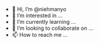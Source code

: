 - 👋 Hi, I’m @niehmanyo
- 👀 I’m interested in ...
- 🌱 I’m currently learning ...
- 💞️ I’m looking to collaborate on ...
- 📫 How to reach me ...

<!---
niehmanyo/niehmanyo is a ✨ special ✨ repository because its `README.md` (this file) appears on your GitHub profile.
You can click the Preview link to take a look at your changes.
--->
